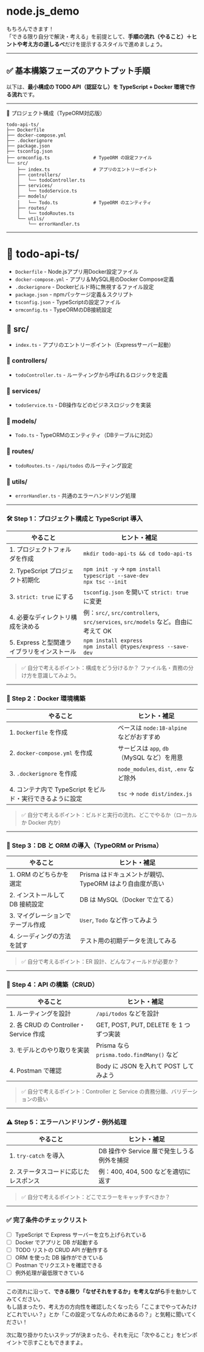 # node.js_demo

もちろんできます！  
「できる限り自分で解決・考える」を前提として、**手順の流れ（やること）＋ヒントや考え方の道しるべ**だけを提示するスタイルで進めましょう。

---

## ✅ 基本構築フェーズのアウトプット手順

以下は、**最小構成の TODO API（認証なし）を TypeScript + Docker 環境で作る流れ**です。

---
📁 プロジェクト構成（TypeORM対応版）

```
todo-api-ts/
├── Dockerfile
├── docker-compose.yml
├── .dockerignore
├── package.json
├── tsconfig.json
├── ormconfig.ts                # TypeORM の設定ファイル
└── src/
    ├── index.ts                # アプリのエントリーポイント
    ├── controllers/
    │   └── todoController.ts
    ├── services/
    │   └── todoService.ts
    ├── models/
    │   └── Todo.ts             # TypeORM のエンティティ
    ├── routes/
    │   └── todoRoutes.ts
    └── utils/
        └── errorHandler.ts
```

---
# 📁 todo-api-ts/

- `Dockerfile` - Node.jsアプリ用Docker設定ファイル
- `docker-compose.yml` - アプリ＆MySQL用のDocker Compose定義
- `.dockerignore` - Dockerビルド時に無視するファイル設定
- `package.json` - npmパッケージ定義＆スクリプト
- `tsconfig.json` - TypeScriptの設定ファイル
- `ormconfig.ts` - TypeORMのDB接続設定

## 📁 src/

- `index.ts` - アプリのエントリーポイント（Expressサーバー起動）

### 📁 controllers/
- `todoController.ts` - ルーティングから呼ばれるロジックを定義

### 📁 services/
- `todoService.ts` - DB操作などのビジネスロジックを実装

### 📁 models/
- `Todo.ts` - TypeORMのエンティティ（DBテーブルに対応）

### 📁 routes/
- `todoRoutes.ts` - `/api/todos` のルーティング設定

### 📁 utils/
- `errorHandler.ts` - 共通のエラーハンドリング処理




---

### 🛠 Step 1：プロジェクト構成と TypeScript 導入

| やること                                    | ヒント・補足                                                                      |
| ------------------------------------------- | --------------------------------------------------------------------------------- |
| 1. プロジェクトフォルダを作成               | `mkdir todo-api-ts && cd todo-api-ts`                                             |
| 2. TypeScript プロジェクト初期化            | `npm init -y` → `npm install typescript --save-dev`<br>`npx tsc --init`           |
| 3. `strict: true` にする                    | `tsconfig.json` を開いて `strict: true` に変更                                    |
| 4. 必要なディレクトリ構成を決める           | 例：`src/`, `src/controllers`, `src/services`, `src/models` など。自由に考えて OK |
| 5. Express と型関連ライブラリをインストール | `npm install express`<br>`npm install @types/express --save-dev`                  |

> ✅ 自分で考えるポイント：構成をどう分けるか？ ファイル名・責務の分け方を意識してみよう。

---

### 🐳 Step 2：Docker 環境構築

| やること                                                  | ヒント・補足                               |
| --------------------------------------------------------- | ------------------------------------------ |
| 1. `Dockerfile` を作成                                    | ベースは `node:18-alpine` などがおすすめ   |
| 2. `docker-compose.yml` を作成                            | サービスは `app`, `db`（MySQL など）を用意 |
| 3. `.dockerignore` を作成                                 | `node_modules`, `dist`, `.env` など除外    |
| 4. コンテナ内で TypeScript をビルド・実行できるように設定 | `tsc` → `node dist/index.js`               |

> ✅ 自分で考えるポイント：ビルドと実行の流れ、どこでやるか（ローカルか Docker 内か）

---

### 🧬 Step 3：DB と ORM の導入（TypeORM or Prisma）

| やること                          | ヒント・補足                                            |
| --------------------------------- | ------------------------------------------------------- |
| 1. ORM のどちらかを選定           | Prisma はドキュメントが親切、TypeORM はより自由度が高い |
| 2. インストールして DB 接続設定   | DB は MySQL（Docker で立てる）                          |
| 3. マイグレーションでテーブル作成 | `User`, `Todo` など作ってみよう                         |
| 4. シーディングの方法を試す       | テスト用の初期データを流してみる                        |

> ✅ 自分で考えるポイント：ER 設計、どんなフィールドが必要か？

---

### 🔄 Step 4：API の構築（CRUD）

| やること                               | ヒント・補足                              |
| -------------------------------------- | ----------------------------------------- |
| 1. ルーティングを設計                  | `/api/todos` などを設計                   |
| 2. 各 CRUD の Controller・Service 作成 | GET, POST, PUT, DELETE を 1 つずつ実装    |
| 3. モデルとのやり取りを実装            | Prisma なら `prisma.todo.findMany()` など |
| 4. Postman で確認                      | Body に JSON を入れて POST してみよう     |

> ✅ 自分で考えるポイント：Controller と Service の責務分離、バリデーションの扱い

---

### ⚠️ Step 5：エラーハンドリング・例外処理

| やること                              | ヒント・補足                               |
| ------------------------------------- | ------------------------------------------ |
| 1. `try-catch` を導入                 | DB 操作や Service 層で発生しうる例外を捕捉 |
| 2. ステータスコードに応じたレスポンス | 例：400, 404, 500 などを適切に返す         |

> ✅ 自分で考えるポイント：どこでエラーをキャッチすべきか？

---

### ✅ 完了条件のチェックリスト

- [ ] TypeScript で Express サーバーを立ち上げられている
- [ ] Docker でアプリと DB が起動する
- [ ] TODO リストの CRUD API が動作する
- [ ] ORM を使った DB 操作ができている
- [ ] Postman でリクエストを確認できる
- [ ] 例外処理が最低限できている

---

この流れに沿って、**できる限り「なぜそれをするか」を考えながら**手を動かしてみてください。  
もし詰まったり、考え方の方向性を確認したくなったら「ここまでやってみたけどこれでいい？」とか「この設定ってなんのためにあるの？」と気軽に聞いてください！

次に取り掛かりたいステップが決まったら、それを元に「次やること」をピンポイントで示すこともできますよ。

